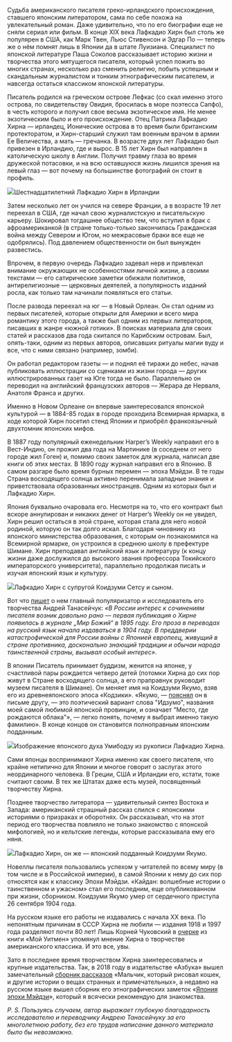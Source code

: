 Судьба американского писателя греко-ирландского происхождения, ставшего японским литератором, сама по себе похожа на увлекательный роман. Даже удивительно, что по его биографии еще не сняли сериал или фильм. В конце XIX века Лафкадио Хирн был столь же популярен в США, как Марк Твен, Льюс Стивенсон и Эдгар По — теперь же о нём помнят лишь в Японии да в штате Луизиана. Специалист по японской литературе Паша Соколов рассказывает историю жизни и творчества этого мятущегося писателя, который успел пожить во многих странах, несколько раз сменить религию, побыть успешным и скандальным журналистом и тонким этнографическим писателем, и навсегда остаться классиком японской литературы.

Писатель родился на греческом острове Лефкас (со скал именно этого острова, по свидетельству Овидия, бросилась в море поэтесса Сапфо), в честь которого и получил свое весьма экзотическое имя. Не менее экзотическим было и его происхождение. Отец Патрика Лафкадио Хирна — ирландец, Ионические острова в то время были британским протекторатом, и Хирн-старший служил там военным врачом в армии Ее Величества, а мать — гречанка. В возрасте двух лет Лафкадио был привезен в Ирландию, где и вырос. В 15 лет Хирн был направлен в католическую школу в Англии. Получил травму глаза во время дружеской потасовки, и на всю оставшуюся жизнь лишился зрения на левый глаз — вот почему на большинстве фотографий он стоит в профиль.

![](https://assets.discours.io/unsafe/900x/production/image/b7412380-dccc-11ea-87c5-ed5c6d03a141.jpg)Шестнадцатилетний Лафкадио Хирн в Ирландии

Затем несколько лет он учился на севере Франции, а в возрасте 19 лет переехал в США, где начал свою журналистскую и писательскую карьеру. Шокировал тогдашнее общество тем, что вступил в брак с афроамериканкой (в стране только-только закончилась Гражданская война между Севером и Югом, но межрасовые браки все еще не одобрялись). Под давлением общественности он был вынужден развестись. 

Впрочем, в первую очередь Лафкадио задевал нерв и привлекал внимание окружающих не особенностями личной жизни, а своими текстами — его сатирические заметки обижали политиков, антирелигиозные — церковных деятелей, а популярность изданий росла, как только там начинали появляться его статьи.

После развода переехал на юг — в Новый Орлеан. Он стал одним из первых писателей, которые открыли для Америки и всего мира романтику этого города, а также был одним из первых литераторов, писавших в жанре «южной готики». В поисках материала для своих статей и рассказов два года скитался по Карибским островам. Был, опять-таки, одним из первых авторов, описавших ритуалы магии вуду и все, что с ними связано (например, зомби).

Он работал редактором газеты — и поднял её тиражи до небес, начав публиковать иллюстрации со сценками из жизни города — других иллюстрированных газет на Юге тогда не было. Параллельно он переводил на английский французских авторов — Жерара де Нерваля, Анатоля Франса и других.

Именно в Новом Орлеане он впервые заинтересовался японской культурой — в 1884-85 годах в городе проходила Всемирная ярмарка, в ходе которой Хирн посетил стенд Японии и приобрёл франкоязычный двухтомник японских мифов.

В 1887 году популярный еженедельник Harper’s Weekly направил его в Вест-Индию, он прожил два года на Мартинике (в соседнем от него городе жил Гоген) и, помимо своих заметок для журнала, написал две книги об этих местах. В 1890 году журнал направил его в Японию. В самом разгаре было время бурных перемен — эпоха Мэйдзи. В те годы Страна восходящего солнца активно перенимала западные знания и приветствовала образованных иностранцев. Одним из которых был и Лафкадио Хирн.

Япония буквально очаровала его. Несмотря на то, что его контракт был вскоре аннулирован и никаких денег от Harper’s Weekly он не увидел, Хирн решил остаться в этой стране, которая стала для него новой родиной, которую он так долго искал. Благодаря чиновнику из японского министерства образования, с которым он познакомился на Всемирной ярмарке, он устроился в среднюю школу в префектуре Шимане. Хирн преподавал английский язык и литературу (к концу жизни даже дослужился до высокого звания профессора Токийского императорского университета), параллельно продолжая писать и изучая японский язык и культуру.

![](https://assets.discours.io/unsafe/900x/production/image/0da407e0-dd74-11ea-82bf-2d27716ec92f.jpg)Лафкадио Хирн с супругой Коидзуми Сетсу и сыном.

Вот что [пишет](http://study-english.info/conference2015-021.php) о нем главный популяризатор и исследователь его творчества Андрей Танасейчук: _«В России интерес к сочинениям писателя возник довольно рано — первая публикация о Хирне появилась в журнале „Мир Божий“ в 1895 году. Его проза в переводах на русский язык начала издаваться в 1904 году. В преддверии катастрофической для России войны с Японией европеец, живущий в стране противника, досконально знающий традиции и обычаи народа таинственной страны, вызывал особый интерес»_. 

В японии Писатель принимает буддизм, женится на японке, у счастливой пары рождается четверо детей (потомки Хирна до сих пор живут в Стране восходящего солнца, а его праправнук руководит музеем писателя в Шимане). Он меняет имя на Коидзуми Якумо, взяв его из древнеяпонского эпоса «Кодзики». «Якумо, — [пояснял](https://www.nippon.com/en/views/b07208/) он в письме другу, — это поэтический вариант слова "Идзумо", названия моей самой любимой японской провинции, и означает "Место, где рождаются облака"», — легко понять, почему я выбрал именно такую фамилию». В конце концов он становится полноправным японским подданным. 

![](https://assets.discours.io/unsafe/900x/production/image/a021a3a0-dd76-11ea-82bf-2d27716ec92f.jpg)Изображение японского духа Умибодзу из рукописи Лафкадио Хирна.

Сами японцы воспринимают Хирна именно как своего писателя, что крайне нетипично для Японии и многое говорит о заслугах этого неординарного человека. В Греции, США и Ирландии его, кстати, тоже считают своим. В тех же Штатах даже есть музей, посвященный творчеству Хирна.

Позднее творчество литератора — удивительный синтез Востока и Запада: американский страшный рассказ слился с японскими историями о призраках и оборотнях. Он рассказывал, что на этот период его творчества повлияло не только знакомство с японской мифологией, но и кельтские легенды, которые рассказывала ему его няня.

![](https://assets.discours.io/unsafe/900x/production/image/0acd87f0-dd77-11ea-82bf-2d27716ec92f.jpg)Лафкадио Хирн, он же — японский подданный Коидзуми Якумо.﻿

Новеллы писателя пользовались успехом у читателей по всему миру (в том числе и в Российской империи), в самой Японии к нему до сих пор относятся как к классику Эпохи Мэйдзи. «Кайдан: волшебные истории о таинственном и ужасном» стал его последним, еще опубликованном при жизни, сборником. Коидзуми Якумо умер от сердечного приступа 26 сентября 1904 года.

На русском языке его работы не издавались с начала XX века. По непонятным причинам в СССР Хирна не любили — издания 1918 и 1997 года разделяют почти 80 лет! Лишь Корней Чуковский в [очерке](https://lit.wikireading.ru/43907) из книги «Мой Уитмен» упомянул мнение Хирна о творчестве американского классика. И это все, увы. 

Зато в последнее время творчеством Хирна заинтересовались и крупные издательства. Так, в 2018 году в издательстве «Азбука» вышел замечательный [сборник рассказов](https://www.livelib.ru/book/1002839803-malchik-kotoryj-risoval-koshek-i-drugie-istorii-o-veschah-strannyh-i-primechatelnyh-lafkadio-hirn) «Мальчик, который рисовал кошек, и другие истории о вещах странных и примечательных», а недавно на русском языке вышел сборник его этнографических заметок «[Япония эпохи Мэйдзи](http://www.lomonosov-books.ru/knigi/serii/istotia-geografia-etnografia/yaponiya-epokhi-meydzi/)», который я всячески рекомендую для знакомства.

_P. S. Пользуясь случаем, автор выражает глубокую благодарность исследователю и переводчику Андрею Танасейчуку за его многолетнюю работу, без его трудов написание данного материала было бы невозможно._

